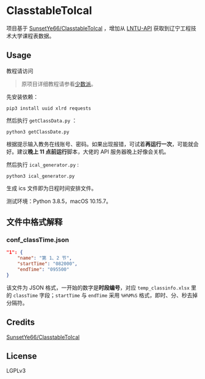 # ClasstableToIcal
项目基于 [SunsetYe66/ClasstableToIcal](https://github.com/SunsetYe66/ClasstableToIcal) ，增加从 [LNTU-API](https://github.com/LiaoGuoYin/LNTU-API) 获取到辽宁工程技术大学课程表数据。

## Usage

教程请访问 

> 原项目详细教程请参看[少数派](https://sspai.com/post/59694)。

先安装依赖：

```shell
pip3 install uuid xlrd requests
```

然后执行 `getClassData.py` ：
```shell
python3 getClassDate.py
```

根据提示输入教务在线账号、密码。如果出现报错，可试着**再运行一次**，可能就会好。建议**晚上 11 点前运行**脚本，大佬的 API 服务器晚上好像会关机。

然后执行 `ical_generator.py` :
```shell
python3 ical_generator.py
```
生成 ics 文件即为日程时间安排文件。

测试环境：Python 3.8.5，macOS 10.15.7。

## 文件中格式解释


### conf_classTime.json

```json
"1": {
    "name": "第 1、2 节", 
    "startTime": "082000",
    "endTime": "095500"
}
```

该文件为 JSON 格式，一开始的数字是**时段编号**，对应 `temp_classinfo.xlsx` 里的 `classTime` 字段；`startTime` 与 `endTime` 采用 `%H%M%S` 格式，即时、分、秒去掉分隔符。

## Credits

[SunsetYe66/ClasstableToIcal](https://github.com/SunsetYe66/ClasstableToIcal) 

## License

LGPLv3